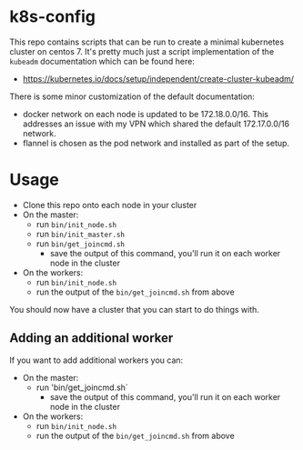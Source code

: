 # k8s-config
This repo contains scripts that can be run to create a minimal kubernetes cluster on centos 7.  It's pretty much just a script implementation of the `kubeadm` documentation  which can be found here: 
* https://kubernetes.io/docs/setup/independent/create-cluster-kubeadm/

There is some minor customization of the default documentation:
* docker network on each node is updated to be 172.18.0.0/16.  This addresses an issue with my VPN which shared the default 172.17.0.0/16 network.
* flannel is chosen as the pod network and installed as part of the setup.

# Usage
* Clone this repo onto each node in your cluster
* On the master: 
  * run `bin/init_node.sh`
  * run `bin/init_master.sh` 
  * run `bin/get_joincmd.sh`
     * save the output of this command, you'll run it on each worker node in the cluster
* On the workers:
  * run `bin/init_node.sh`
  * run the output of the `bin/get_joincmd.sh` from above

You should now have a cluster that you can start to do things with.  

## Adding an additional worker
If you want to add additional workers you can:
* On the master:
  * run 'bin/get_joincmd.sh`
     * save the output of this command, you'll run it on each worker node in the cluster
* On the workers:
  * run `bin/init_node.sh`
  * run the output of the `bin/get_joincmd.sh` from above
